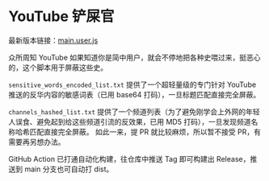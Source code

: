 # YouTube 铲屎官

最新版本链接：[main.user.js](https://github.com/brangpd/youtube-dont-give-me-shit/releases/latest/download/main.user.js)

众所周知 YouTube 如果知道你是简中用户，就会不停地把各种史喂过来，挺恶心的，这个脚本用于屏蔽这些史。

`sensitive_words_encoded_list.txt` 提供了一个超轻量级的专门针对 YouTube 推送的反华内容的敏感词表（已用 base64 打码），一旦标题匹配直接完全屏蔽。

`channels_hashed_list.txt` 提供了一个频道列表（为了避免刚学会上外网的年轻人误食、避免起到给这些频道引流的反效果，已用 MD5 打码），一旦发现频道名称哈希匹配直接完全屏蔽。
如此一来，提 PR 就比较麻烦，所以暂不接受 PR，有需要再另想办法。

GitHub Action 已打通自动化构建，往仓库中推送 Tag 即可构建出 Release，推送到 main 分支也可自动打 dist。
